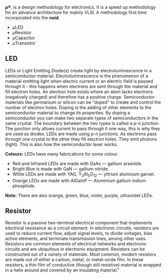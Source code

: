 <b><i>μ</i>®</b>, is a design methodology for electronics. It is a speed up methodology for an advance architecture for mainly VLSI.
A methodology first time incorporated into the <b>noid</b>.

- <i>μ</i>LED
- <i>μ</i>Resistor
- <i>μ</i>Capacitor
- <i>μ</i>Transistor

## LED
LEDs or Light Emitting Diode(s) create light by electroluminescence in a semiconductor material. Electroluminescence is the phenomenon of a material emitting light when electric current or an electric field is passed through it - this happens when electrons are sent through the material and fill electron holes. An electron hole exists where an atom lacks electrons (negatively charged) and therefore has a positive charge. Semiconductor materials like germanium or silicon can be "doped" to create and control the number of electron holes. Doping is the adding of other elements to the semiconductor material to change its properties. By doping a semiconductor you can make two separate types of semiconductors in the same crystal. The boundary between the two types is called a p-n junction. The junction only allows current to pass through it one way, this is why they are used as diodes. LEDs are made using p-n junctions. As electrons pass through one crystal to the other they fill electron holes. They emit photons (light). This is also how the semiconductor laser works.

<b>Colours:</b> LEDs have many fabrications for some colour.
- Red and Infrared LEDs are made with GaAs — gallium arsenide.
- Bright Blue is made with GaN — gallium nitride.
- White LEDs are made with YAG, Y<sub>3</sub>Al<sub>5</sub>O<sub>12</sub> — yttrium aluminum garnet.
- Orange LEDs are made with AlGaInP — Aluminium gallium indium phosphide.

<b>Note:</b> There are also orange, green, blue, violet, purple, ultraviolet LEDs.

## Resistor
Resistor is a passive two-terminal electrical component that implements electrical resistance as a circuit element. In electronic circuits, resistors are used to reduce current flow, adjust signal levels, to divide voltages, bias active elements, and terminate transmission lines, among other uses. Resistors are common elements of electrical networks and electronic circuits and are ubiquitous in electronic equipment. Resistors can be constructed out of a variety of materials. Most common, modern resistors are made out of either a carbon, metal, or metal-oxide film. In these resistors, a thin film of conductive (though still resistive) material is wrapped in a helix around and covered by an insulating material."
